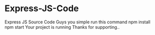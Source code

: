 # Express-JS-Code
Express JS Source Code
Guys you simple run this command
npm install
npm start
Your project is running 
Thanks for supporting..
